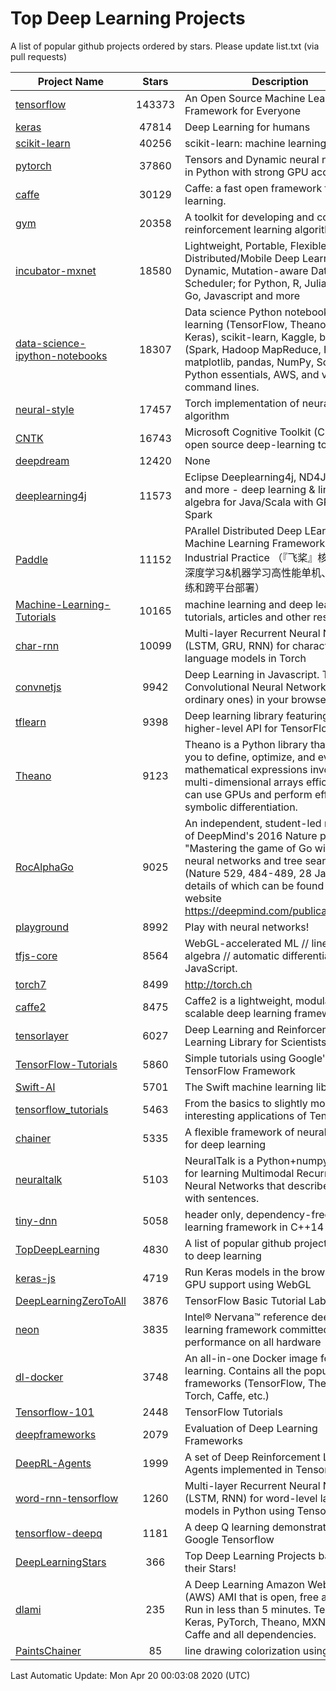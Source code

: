 # Top Deep Learning Projects
A list of popular github projects ordered by stars.
Please update list.txt (via pull requests)

|Project Name| Stars | Description |
| ---------- |:-----:| ----------- |
| [tensorflow](https://github.com/tensorflow/tensorflow) | 143373 | An Open Source Machine Learning Framework for Everyone |
| [keras](https://github.com/keras-team/keras) | 47814 | Deep Learning for humans |
| [scikit-learn](https://github.com/scikit-learn/scikit-learn) | 40256 | scikit-learn: machine learning in Python |
| [pytorch](https://github.com/pytorch/pytorch) | 37860 | Tensors and Dynamic neural networks in Python with strong GPU acceleration |
| [caffe](https://github.com/BVLC/caffe) | 30129 | Caffe: a fast open framework for deep learning. |
| [gym](https://github.com/openai/gym) | 20358 | A toolkit for developing and comparing reinforcement learning algorithms. |
| [incubator-mxnet](https://github.com/apache/incubator-mxnet) | 18580 | Lightweight, Portable, Flexible Distributed/Mobile Deep Learning with Dynamic, Mutation-aware Dataflow Dep Scheduler; for Python, R, Julia, Scala, Go, Javascript and more |
| [data-science-ipython-notebooks](https://github.com/donnemartin/data-science-ipython-notebooks) | 18307 | Data science Python notebooks: Deep learning (TensorFlow, Theano, Caffe, Keras), scikit-learn, Kaggle, big data (Spark, Hadoop MapReduce, HDFS), matplotlib, pandas, NumPy, SciPy, Python essentials, AWS, and various command lines. |
| [neural-style](https://github.com/jcjohnson/neural-style) | 17457 | Torch implementation of neural style algorithm |
| [CNTK](https://github.com/microsoft/CNTK) | 16743 | Microsoft Cognitive Toolkit (CNTK), an open source deep-learning toolkit |
| [deepdream](https://github.com/google/deepdream) | 12420 | None |
| [deeplearning4j](https://github.com/eclipse/deeplearning4j) | 11573 | Eclipse Deeplearning4j, ND4J, DataVec and more - deep learning & linear algebra for Java/Scala with GPUs + Spark |
| [Paddle](https://github.com/PaddlePaddle/Paddle) | 11152 | PArallel Distributed Deep LEarning: Machine Learning Framework from Industrial Practice （『飞桨』核心框架，深度学习&机器学习高性能单机、分布式训练和跨平台部署） |
| [Machine-Learning-Tutorials](https://github.com/ujjwalkarn/Machine-Learning-Tutorials) | 10165 | machine learning and deep learning tutorials, articles and other resources  |
| [char-rnn](https://github.com/karpathy/char-rnn) | 10099 | Multi-layer Recurrent Neural Networks (LSTM, GRU, RNN) for character-level language models in Torch |
| [convnetjs](https://github.com/karpathy/convnetjs) | 9942 | Deep Learning in Javascript. Train Convolutional Neural Networks (or ordinary ones) in your browser. |
| [tflearn](https://github.com/tflearn/tflearn) | 9398 | Deep learning library featuring a higher-level API for TensorFlow. |
| [Theano](https://github.com/Theano/Theano) | 9123 | Theano is a Python library that allows you to define, optimize, and evaluate mathematical expressions involving multi-dimensional arrays efficiently. It can use GPUs and perform efficient symbolic differentiation. |
| [RocAlphaGo](https://github.com/Rochester-NRT/RocAlphaGo) | 9025 | An independent, student-led replication of DeepMind's 2016 Nature publication, "Mastering the game of Go with deep neural networks and tree search" (Nature 529, 484-489, 28 Jan 2016), details of which can be found on their website https://deepmind.com/publications.html. |
| [playground](https://github.com/tensorflow/playground) | 8992 | Play with neural networks! |
| [tfjs-core](https://github.com/tensorflow/tfjs-core) | 8564 | WebGL-accelerated ML // linear algebra // automatic differentiation for JavaScript. |
| [torch7](https://github.com/torch/torch7) | 8499 | http://torch.ch |
| [caffe2](https://github.com/facebookarchive/caffe2) | 8475 | Caffe2 is a lightweight, modular, and scalable deep learning framework. |
| [tensorlayer](https://github.com/tensorlayer/tensorlayer) | 6027 | Deep Learning and Reinforcement Learning Library for Scientists 🔥 |
| [TensorFlow-Tutorials](https://github.com/nlintz/TensorFlow-Tutorials) | 5860 | Simple tutorials using Google's TensorFlow Framework |
| [Swift-AI](https://github.com/Swift-AI/Swift-AI) | 5701 | The Swift machine learning library. |
| [tensorflow_tutorials](https://github.com/pkmital/tensorflow_tutorials) | 5463 | From the basics to slightly more interesting applications of Tensorflow |
| [chainer](https://github.com/chainer/chainer) | 5335 | A flexible framework of neural networks for deep learning |
| [neuraltalk](https://github.com/karpathy/neuraltalk) | 5103 | NeuralTalk is a Python+numpy project for learning Multimodal Recurrent Neural Networks that describe images with sentences. |
| [tiny-dnn](https://github.com/tiny-dnn/tiny-dnn) | 5058 | header only, dependency-free deep learning framework in C++14 |
| [TopDeepLearning](https://github.com/aymericdamien/TopDeepLearning) | 4830 | A list of popular github projects related to deep learning |
| [keras-js](https://github.com/transcranial/keras-js) | 4719 | Run Keras models in the browser, with GPU support using WebGL |
| [DeepLearningZeroToAll](https://github.com/hunkim/DeepLearningZeroToAll) | 3876 | TensorFlow Basic Tutorial Labs |
| [neon](https://github.com/NervanaSystems/neon) | 3835 | Intel® Nervana™ reference deep learning framework committed to best performance on all hardware |
| [dl-docker](https://github.com/floydhub/dl-docker) | 3748 | An all-in-one Docker image for deep learning. Contains all the popular DL frameworks (TensorFlow, Theano, Torch, Caffe, etc.) |
| [Tensorflow-101](https://github.com/sjchoi86/Tensorflow-101) | 2448 | TensorFlow Tutorials |
| [deepframeworks](https://github.com/zer0n/deepframeworks) | 2079 | Evaluation of Deep Learning Frameworks |
| [DeepRL-Agents](https://github.com/awjuliani/DeepRL-Agents) | 1999 | A set of Deep Reinforcement Learning Agents implemented in Tensorflow. |
| [word-rnn-tensorflow](https://github.com/hunkim/word-rnn-tensorflow) | 1260 | Multi-layer Recurrent Neural Networks (LSTM, RNN) for word-level language models in Python using TensorFlow. |
| [tensorflow-deepq](https://github.com/siemanko/tensorflow-deepq) | 1181 | A deep Q learning demonstration using Google Tensorflow |
| [DeepLearningStars](https://github.com/hunkim/DeepLearningStars) | 366 | Top Deep Learning Projects based on their Stars! |
| [dlami](https://github.com/ritchieng/dlami) | 235 | A Deep Learning Amazon Web Service (AWS) AMI that is open, free and works. Run in less than 5 minutes. TensorFlow, Keras, PyTorch, Theano, MXNet, CNTK, Caffe and all dependencies. |
| [PaintsChainer](https://github.com/taizan/PaintsChainer) | 85 | line drawing colorization using chainer |

Last Automatic Update: Mon Apr 20 00:03:08 2020 (UTC)
